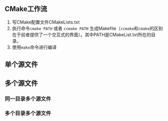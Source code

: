 
## CMake工作流
1. 写CMake配置文件CMakeLists.txt
2. 执行命令`cmake PATH` 或者 `ccmake PATH` 生成Makefile（`ccmake`和`cmake`的区别在于前者提供了一个交互式的界面）。其中PATH是CMakeList.txt所在的目录。
3. 使用`make`命令进行编译

## 单个源文件



## 多个源文件



### 同一目录多个源文件

### 多个目录多个源文件
